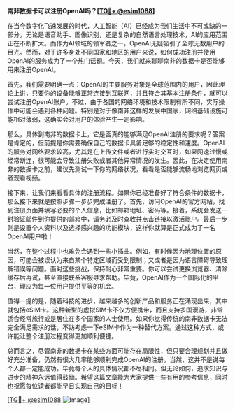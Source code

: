 **南非数据卡可以注册OpenAI吗？[[TG💪+ @esim1088](https://t.me/s/esim1088)]**

在当今数字化飞速发展的时代，人工智能（AI）已经成为我们生活中不可或缺的一部分。无论是语音助手、图像识别，还是复杂的自然语言处理技术，AI的应用范围正在不断扩大。而作为AI领域的领军者之一，OpenAI无疑吸引了全球无数用户的目光。然而，对于许多身处不同国家和地区的用户来说，如何成功注册并使用OpenAI的服务成为了一个热门话题。今天，我们就来聊聊南非的数据卡是否能够用来注册OpenAI。

首先，我们需要明确一点：OpenAI的主要服务对象是全球范围内的用户，因此理论上讲，只要你的设备能够正常连接到互联网，并且符合其基本注册条件，就可以尝试注册OpenAI账户。不过，由于各国的网络环境和技术限制有所不同，实际操作中可能会遇到各种问题。特别是对于像南非这样的发展中国家，网络基础设施可能相对薄弱，这确实会对用户的体验产生一定影响。

那么，具体到南非的数据卡上，它是否真的能够满足OpenAI注册的要求呢？答案是肯定的，但前提是你需要确保自己的数据卡具备足够的稳定性和速度。OpenAI的服务对网络要求较高，尤其是在上传文件或者进行实时交互时，如果网速过慢或经常断连，很可能会导致注册失败或者其他异常情况的发生。因此，在决定使用南非的数据卡之前，建议先测试一下你的网络状况，看看是否能够流畅地浏览网页或者观看视频。

接下来，让我们来看看具体的注册流程。如果你已经准备好了符合条件的数据卡，那么接下来就是按照步骤一步步完成注册了。首先，访问OpenAI的官方网站，找到注册页面并填写必要的个人信息，比如邮箱地址、密码等。接着，系统会发送一封验证邮件到你提供的邮箱中，请务必及时查收并点击链接以激活账户。最后一步则是设置个人资料以及选择感兴趣的功能模块，这样你就算是正式成为了一名OpenAI用户啦！

当然，在整个过程中也难免会遇到一些小插曲。例如，有时候因为地理位置的原因，可能会被误认为来自某个特定区域而受到限制；又或者是因为语言障碍导致理解错误等问题。面对这些挑战，保持耐心非常重要。你可以尝试更换浏览器、清除缓存后再试，甚至直接联系客服寻求帮助。毕竟，OpenAI作为一个国际化的平台，理应为每一位用户提供平等的机会。

值得一提的是，随着科技的进步，越来越多的创新产品和服务正在涌现出来，其中就包括eSIM卡。这种新型的虚拟SIM卡不仅方便携带，而且支持多国漫游，非常适合经常旅行或是居住在多个国家的人士使用。如果你觉得传统的南非数据卡无法完全满足需求的话，不妨考虑一下eSIM卡作为一种替代方案。通过这种方式，或许能让整个注册过程变得更加顺利便捷。

总而言之，尽管南非的数据卡在某些方面可能存在局限性，但只要合理规划并且做好充分准备，仍然有很大几率能够顺利完成OpenAI的注册。当然，这并不是说每个人都一定能成功，毕竟每个人的具体情况都不尽相同。但无论如何，追求知识与进步的精神永远值得鼓励。希望这篇文章能为大家提供一些有用的参考信息，同时也祝愿每位读者都能早日实现自己的目标！

[[TG💪+ @esim1088](https://t.me/s/esim1088) ![Image](https://i.postimg.cc/4NQfJmqS/Snipaste-2025-05-13-00-14-12.png)]